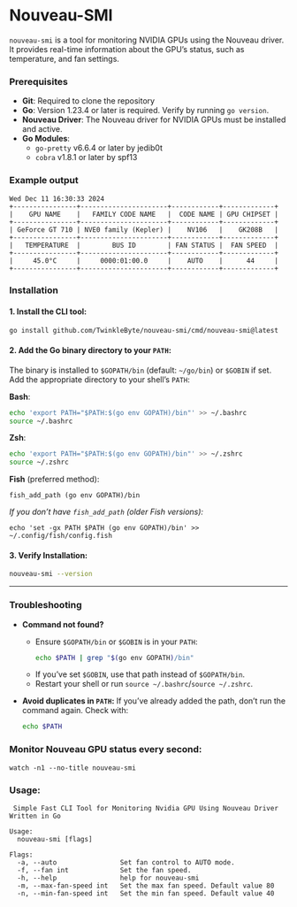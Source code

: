 # Nouveau-SMI
`nouveau-smi` is a tool for monitoring NVIDIA GPUs using the Nouveau driver. It provides real-time information about the GPU’s status, such as temperature, and fan settings.

### Prerequisites
- **Git**: Required to clone the repository
- **Go**: Version 1.23.4 or later is required. Verify by running `go version`.
- **Nouveau Driver**: The Nouveau driver for NVIDIA GPUs must be installed and active.
- **Go Modules**:
  - `go-pretty` v6.6.4 or later by jedib0t
  - `cobra` v1.8.1 or later by spf13

### Example output
```
Wed Dec 11 16:30:33 2024
+----------------+----------------------+------------+-------------+
|    GPU NAME    |   FAMILY CODE NAME   |  CODE NAME | GPU CHIPSET |
+----------------+----------------------+------------+-------------+
| GeForce GT 710 | NVE0 family (Kepler) |    NV106   |    GK208B   |
+----------------+----------------------+------------+-------------+
|   TEMPERATURE  |        BUS ID        | FAN STATUS |  FAN SPEED  |
+----------------+----------------------+------------+-------------+
|     45.0°C     |     0000:01:00.0     |    AUTO    |      44     |
+----------------+----------------------+------------+-------------+
```
### **Installation**

#### 1. Install the CLI tool:
```bash
go install github.com/TwinkleByte/nouveau-smi/cmd/nouveau-smi@latest
```

#### 2. Add the Go binary directory to your `PATH`:
The binary is installed to `$GOPATH/bin` (default: `~/go/bin`) or `$GOBIN` if set. Add the appropriate directory to your shell’s `PATH`:

**Bash**:
```bash
echo 'export PATH="$PATH:$(go env GOPATH)/bin"' >> ~/.bashrc
source ~/.bashrc
```

**Zsh**:
```bash
echo 'export PATH="$PATH:$(go env GOPATH)/bin"' >> ~/.zshrc
source ~/.zshrc
```

**Fish** (preferred method):
```fish
fish_add_path (go env GOPATH)/bin
```
*If you don’t have `fish_add_path` (older Fish versions):*
```fish
echo 'set -gx PATH $PATH (go env GOPATH)/bin' >> ~/.config/fish/config.fish
```

#### 3. Verify Installation:
```bash
nouveau-smi --version
```

---

### **Troubleshooting**
- **Command not found?**
  - Ensure `$GOPATH/bin` or `$GOBIN` is in your `PATH`:
    ```bash
    echo $PATH | grep "$(go env GOPATH)/bin"
    ```
  - If you’ve set `$GOBIN`, use that path instead of `$GOPATH/bin`.
  - Restart your shell or run `source ~/.bashrc`/`source ~/.zshrc`.

- **Avoid duplicates in `PATH`:**
  If you’ve already added the path, don’t run the command again. Check with:
  ```bash
  echo $PATH
### Monitor Nouveau GPU status every second:
```
watch -n1 --no-title nouveau-smi
```
### Usage:
```
 Simple Fast CLI Tool for Monitoring Nvidia GPU Using Nouveau Driver Written in Go

Usage:
  nouveau-smi [flags]

Flags:
  -a, --auto                Set fan control to AUTO mode.
  -f, --fan int             Set the fan speed.
  -h, --help                help for nouveau-smi
  -m, --max-fan-speed int   Set the max fan speed. Default value 80
  -n, --min-fan-speed int   Set the min fan speed. Default value 40
```
